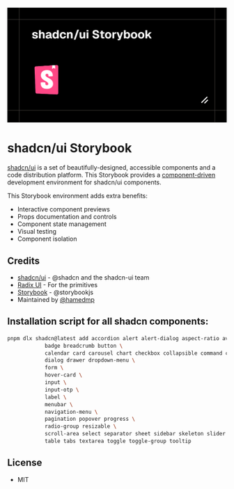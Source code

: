 ![](public/readme.png)

# shadcn/ui Storybook

[shadcn/ui](https://ui.shadcn.com/) is a set of beautifully-designed, accessible components and a code distribution platform. This Storybook provides a [component-driven](https://www.componentdriven.org/) development environment for shadcn/ui components.

This Storybook environment adds extra benefits:

- Interactive component previews
- Props documentation and controls
- Component state management
- Visual testing
- Component isolation

## Credits

- [shadcn/ui](https://ui.shadcn.com/) - @shadcn and the shadcn-ui team
- [Radix UI](https://radix-ui.com) - For the primitives
- [Storybook](https://storybook.js.org/) - @storybookjs
- Maintained by [@hamedmp](https://github.com/hamedmp)

## Installation script for all shadcn components:

```bash
pnpm dlx shadcn@latest add accordion alert alert-dialog aspect-ratio avatar \
            badge breadcrumb button \
            calendar card carousel chart checkbox collapsible command context-menu \
            dialog drawer dropdown-menu \
            form \
            hover-card \
            input \
            input-otp \
            label \
            menubar \
            navigation-menu \
            pagination popover progress \
            radio-group resizable \
            scroll-area select separator sheet sidebar skeleton slider sonner switch \
            table tabs textarea toggle toggle-group tooltip
```

## License

- MIT
